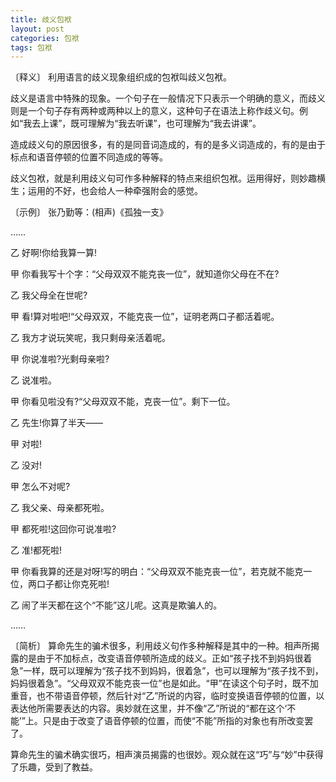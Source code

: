 ```yaml
---
title: 歧义包袱
layout: post
categories: 包袱
tags: 包袱
---
```


〔释义〕 利用语言的歧义现象组织成的包袱叫歧义包袱。

歧义是语言中特殊的现象。一个句子在一般情况下只表示一个明确的意义，而歧义则是一个句子存有两种或两种以上的意义，这种句子在语法上称作歧义句。例如“我去上课”，既可理解为“我去听课”，也可理解为“我去讲课”。

造成歧义句的原因很多，有的是同音词造成的，有的是多义词造成的，有的是由于标点和语音停顿的位置不同造成的等等。

歧义包袱，就是利用歧义句可作多种解释的特点来组织包袱。运用得好，则妙趣横生；运用的不好，也会给人一种牵强附会的感觉。

〔示例〕 张乃勤等：(相声)《孤独一支》

……

乙 好啊!你给我算一算!

甲 你看我写十个字：“父母双双不能克丧一位”，就知道你父母在不在?

乙 我父母全在世呢?

甲 看!算对啦吧!“父母双双，不能克丧一位”，证明老两口子都活着呢。

乙 我方才说玩笑呢，我只剩母亲活着呢。

甲 你说准啦?光剩母亲啦?

乙 说准啦。

甲 你看见啦没有?“父母双双不能，克丧一位”。剩下一位。

乙 先生!你算了半天——

甲 对啦!

乙 没对!

甲 怎么不对呢?

乙 我父亲、母亲都死啦。

甲 都死啦!这回你可说准啦?

乙 准!都死啦!

甲 你看我算的还是对呀!写的明白：“父母双双不能克丧一位”，若克就不能克一位，两口子都让你克死啦!

乙 闹了半天都在这个“不能”这儿呢。这真是欺骗人的。

……

〔简析〕 算命先生的骗术很多，利用歧义句作多种解释是其中的一种。相声所揭露的是由于不加标点，改变语音停顿所造成的歧义。正如“孩子找不到妈妈很着急”一样，既可以理解为“孩子找不到妈妈，很着急”，也可以理解为“孩子找不到，妈妈很着急”。“父母双双不能克丧一位”也是如此。“甲”在读这个句子时，既不加重音，也不带语音停顿，然后针对“乙”所说的内容，临时变换语音停顿的位置，以表达他所需要表达的内容。奥妙就在这里，并不像“乙”所说的“都在这个‘不能’”上。只是由于改变了语音停顿的位置，而使“不能”所指的对象也有所改变罢了。

算命先生的骗术确实很巧，相声演员揭露的也很妙。观众就在这“巧”与“妙”中获得了乐趣，受到了教益。 